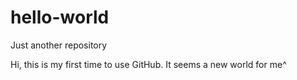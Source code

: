 # hello-world
Just  another repository

Hi, this is my first time to use GitHub.
It seems a new world for me^
